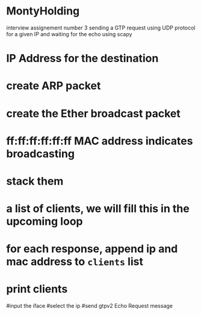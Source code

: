 # MontyHolding
interview assignement number 3 sending a GTP request using UDP protocol for a given IP and waiting for the echo using scapy


# IP Address for the destination
# create ARP packet
# create the Ether broadcast packet
# ff:ff:ff:ff:ff:ff MAC address indicates broadcasting
# stack them
# a list of clients, we will fill this in the upcoming loop
# for each response, append ip and mac address to `clients` list
# print clients
#input the iface
#select the ip
#send gtpv2 Echo Request message
